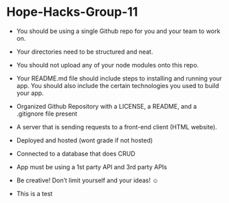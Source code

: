# Hope-Hacks-Group-11

- You should be using a single Github repo for you and your team to work on.
- Your directories need to be structured and neat. 
- You should not upload any of your node modules onto this repo.
- Your README.md file should include steps to installing and running your app. You should also include the certain technologies you used to build your app.

- Organized Github Repository with a LICENSE, 
a README, and a .gitignore file present
- A server that is sending requests to 
a front-end client (HTML website).
- Deployed and hosted (wont grade if not hosted)
- Connected to a database that does CRUD
- App must be using a 1st party API and 3rd party APIs
- Be creative! Don’t limit yourself and your ideas! ☺
- This is a test